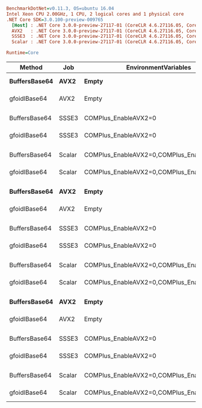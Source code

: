 ``` ini

BenchmarkDotNet=v0.11.3, OS=ubuntu 16.04
Intel Xeon CPU 2.00GHz, 1 CPU, 2 logical cores and 1 physical core
.NET Core SDK=3.0.100-preview-009765
  [Host] : .NET Core 3.0.0-preview-27117-01 (CoreCLR 4.6.27116.05, CoreFX 4.7.18.56608), 64bit RyuJIT
  AVX2   : .NET Core 3.0.0-preview-27117-01 (CoreCLR 4.6.27116.05, CoreFX 4.7.18.56608), 64bit RyuJIT
  SSSE3  : .NET Core 3.0.0-preview-27117-01 (CoreCLR 4.6.27116.05, CoreFX 4.7.18.56608), 64bit RyuJIT
  Scalar : .NET Core 3.0.0-preview-27117-01 (CoreCLR 4.6.27116.05, CoreFX 4.7.18.56608), 64bit RyuJIT

Runtime=Core  

```
|        Method |    Job |                       EnvironmentVariables | DataLen |        Mean |      Error |     StdDev |      Median | Ratio | RatioSD |
|-------------- |------- |------------------------------------------- |-------- |------------:|-----------:|-----------:|------------:|------:|--------:|
| **BuffersBase64** |   **AVX2** |                                      **Empty** |       **5** |    **30.81 ns** |  **0.6658 ns** |  **1.7539 ns** |    **31.09 ns** |  **1.00** |    **0.00** |
|  gfoidlBase64 |   AVX2 |                                      Empty |       5 |    21.63 ns |  0.3030 ns |  0.2834 ns |    21.53 ns |  0.67 |    0.02 |
|               |        |                                            |         |             |            |            |             |       |         |
| BuffersBase64 |  SSSE3 |                       COMPlus_EnableAVX2=0 |       5 |    37.67 ns |  1.1436 ns |  3.3719 ns |    38.38 ns |  1.00 |    0.00 |
|  gfoidlBase64 |  SSSE3 |                       COMPlus_EnableAVX2=0 |       5 |    21.30 ns |  0.0708 ns |  0.0662 ns |    21.28 ns |  0.66 |    0.02 |
|               |        |                                            |         |             |            |            |             |       |         |
| BuffersBase64 | Scalar | COMPlus_EnableAVX2=0,COMPlus_EnableSSSE3=0 |       5 |    30.69 ns |  0.6607 ns |  1.8198 ns |    31.38 ns |  1.00 |    0.00 |
|  gfoidlBase64 | Scalar | COMPlus_EnableAVX2=0,COMPlus_EnableSSSE3=0 |       5 |    20.43 ns |  0.0828 ns |  0.0734 ns |    20.45 ns |  0.63 |    0.03 |
|               |        |                                            |         |             |            |            |             |       |         |
| **BuffersBase64** |   **AVX2** |                                      **Empty** |      **16** |    **47.24 ns** |  **1.1305 ns** |  **3.3333 ns** |    **46.89 ns** |  **1.00** |    **0.00** |
|  gfoidlBase64 |   AVX2 |                                      Empty |      16 |    25.02 ns |  0.1746 ns |  0.1547 ns |    24.96 ns |  0.48 |    0.03 |
|               |        |                                            |         |             |            |            |             |       |         |
| BuffersBase64 |  SSSE3 |                       COMPlus_EnableAVX2=0 |      16 |    47.63 ns |  0.9989 ns |  2.7511 ns |    48.31 ns |  1.00 |    0.00 |
|  gfoidlBase64 |  SSSE3 |                       COMPlus_EnableAVX2=0 |      16 |    24.26 ns |  0.0940 ns |  0.0879 ns |    24.24 ns |  0.49 |    0.03 |
|               |        |                                            |         |             |            |            |             |       |         |
| BuffersBase64 | Scalar | COMPlus_EnableAVX2=0,COMPlus_EnableSSSE3=0 |      16 |    48.06 ns |  1.0028 ns |  2.8773 ns |    48.61 ns |  1.00 |    0.00 |
|  gfoidlBase64 | Scalar | COMPlus_EnableAVX2=0,COMPlus_EnableSSSE3=0 |      16 |    35.11 ns |  0.2616 ns |  0.2447 ns |    35.14 ns |  0.68 |    0.03 |
|               |        |                                            |         |             |            |            |             |       |         |
| **BuffersBase64** |   **AVX2** |                                      **Empty** |    **1000** | **1,386.81 ns** | **27.5057 ns** | **72.4611 ns** | **1,392.13 ns** |  **1.00** |    **0.00** |
|  gfoidlBase64 |   AVX2 |                                      Empty |    1000 |   114.14 ns |  1.3568 ns |  1.2692 ns |   113.88 ns |  0.08 |    0.00 |
|               |        |                                            |         |             |            |            |             |       |         |
| BuffersBase64 |  SSSE3 |                       COMPlus_EnableAVX2=0 |    1000 | 1,380.02 ns | 27.6504 ns | 76.1572 ns | 1,401.99 ns |  1.00 |    0.00 |
|  gfoidlBase64 |  SSSE3 |                       COMPlus_EnableAVX2=0 |    1000 |   180.32 ns |  0.4556 ns |  0.4261 ns |   180.26 ns |  0.13 |    0.00 |
|               |        |                                            |         |             |            |            |             |       |         |
| BuffersBase64 | Scalar | COMPlus_EnableAVX2=0,COMPlus_EnableSSSE3=0 |    1000 | 1,426.35 ns | 28.3506 ns | 48.9034 ns | 1,445.45 ns |  1.00 |    0.00 |
|  gfoidlBase64 | Scalar | COMPlus_EnableAVX2=0,COMPlus_EnableSSSE3=0 |    1000 | 1,207.60 ns |  3.0396 ns |  2.6945 ns | 1,207.88 ns |  0.84 |    0.03 |
